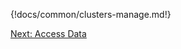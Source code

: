 {!docs/common/clusters-manage.md!}


<div class="next">
<a href="../aws-data/index.html">Next: Access Data</a>
</div>